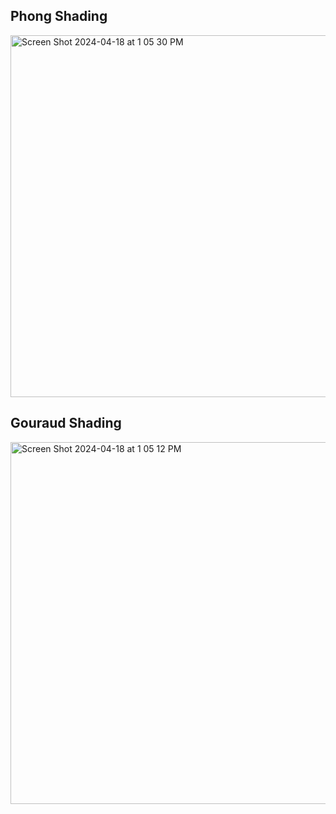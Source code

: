 ## Phong Shading
<img width="579" alt="Screen Shot 2024-04-18 at 1 05 30 PM" src="https://github.com/spen2005/webgl_shade-load/assets/126836958/7842ed4f-1e87-48cf-8a1c-995ac6f604e5">

## Gouraud Shading
<img width="579" alt="Screen Shot 2024-04-18 at 1 05 12 PM" src="https://github.com/spen2005/webgl_shade-load/assets/126836958/ffe0252f-0f43-4167-9ade-16fb8e921712">
